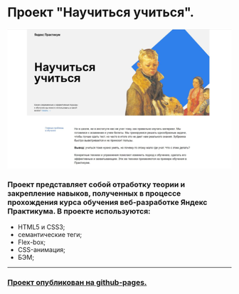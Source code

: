 # Проект "Научиться учиться".

![Иллюстрация к проекту](./images/promo.jpg)

### Проект представляет собой отработку теории и закрепление навыков, полученных в процессе прохождения курса обучения веб-разработке Яндекс Практикума. В проекте используются:

- HTML5 и CSS3;
- семантические теги;
- Flex-box;
- CSS-анимация;
- БЭМ;

---

### [Проект опубликован на github-pages.](https://h1ze.github.io/how-to-learn/)
